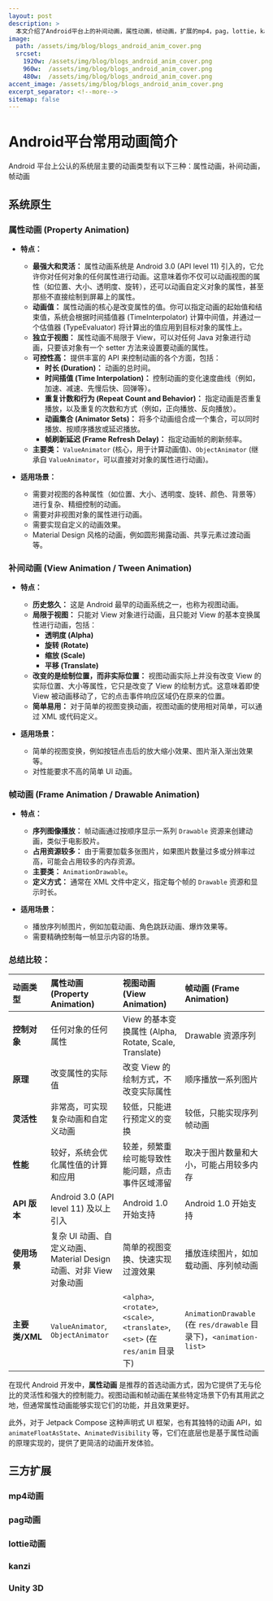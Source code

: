 ```yaml
---
layout: post
description: > 
  本文介绍了Android平台上的补间动画，属性动画，帧动画，扩展的mp4，pag，lottie，kanzi，unity
image: 
  path: /assets/img/blog/blogs_android_anim_cover.png
  srcset: 
    1920w: /assets/img/blog/blogs_android_anim_cover.png
    960w:  /assets/img/blog/blogs_android_anim_cover.png
    480w:  /assets/img/blog/blogs_android_anim_cover.png
accent_image: /assets/img/blog/blogs_android_anim_cover.png
excerpt_separator: <!--more-->
sitemap: false
---
```

# Android平台常用动画简介
Android 平台上公认的系统层主要的动画类型有以下三种：属性动画，补间动画，帧动画
## 系统原生
### 属性动画 (Property Animation)

* **特点：**
    * **最强大和灵活：** 属性动画系统是 Android 3.0 (API level 11) 引入的，它允许你对任何对象的任何属性进行动画。这意味着你不仅可以动画视图的属性（如位置、大小、透明度、旋转），还可以动画自定义对象的属性，甚至那些不直接绘制到屏幕上的属性。
    * **动画值：** 属性动画的核心是改变属性的值。你可以指定动画的起始值和结束值，系统会根据时间插值器 (TimeInterpolator) 计算中间值，并通过一个估值器 (TypeEvaluator) 将计算出的值应用到目标对象的属性上。
    * **独立于视图：** 属性动画不局限于 View，可以对任何 Java 对象进行动画，只要该对象有一个 setter 方法来设置要动画的属性。
    * **可控性高：** 提供丰富的 API 来控制动画的各个方面，包括：
        * **时长 (Duration)：** 动画的总时间。
        * **时间插值 (Time Interpolation)：** 控制动画的变化速度曲线（例如，加速、减速、先慢后快、回弹等）。
        * **重复计数和行为 (Repeat Count and Behavior)：** 指定动画是否重复播放，以及重复的次数和方式（例如，正向播放、反向播放）。
        * **动画集合 (Animator Sets)：** 将多个动画组合成一个集合，可以同时播放、按顺序播放或延迟播放。
        * **帧刷新延迟 (Frame Refresh Delay)：** 指定动画帧的刷新频率。
    * **主要类：** `ValueAnimator` (核心，用于计算动画值)、`ObjectAnimator` (继承自 `ValueAnimator`，可以直接对对象的属性进行动画)。

* **适用场景：**
    * 需要对视图的各种属性（如位置、大小、透明度、旋转、颜色、背景等）进行复杂、精细控制的动画。
    * 需要对非视图对象的属性进行动画。
    * 需要实现自定义的动画效果。
    * Material Design 风格的动画，例如圆形揭露动画、共享元素过渡动画等。

### 补间动画 (View Animation / Tween Animation)

* **特点：**
    * **历史悠久：** 这是 Android 最早的动画系统之一，也称为视图动画。
    * **局限于视图：** 只能对 View 对象进行动画，且只能对 View 的基本变换属性进行动画，包括：
        * **透明度 (Alpha)**
        * **旋转 (Rotate)**
        * **缩放 (Scale)**
        * **平移 (Translate)**
    * **改变的是绘制位置，而非实际位置：** 视图动画实际上并没有改变 View 的实际位置、大小等属性，它只是改变了 View 的绘制方式。这意味着即使 View 被动画移动了，它的点击事件响应区域仍在原来的位置。
    * **简单易用：** 对于简单的视图变换动画，视图动画的使用相对简单，可以通过 XML 或代码定义。

* **适用场景：**
    * 简单的视图变换，例如按钮点击后的放大缩小效果、图片渐入渐出效果等。
    * 对性能要求不高的简单 UI 动画。

### 帧动画 (Frame Animation / Drawable Animation)

* **特点：**
    * **序列图像播放：** 帧动画通过按顺序显示一系列 `Drawable` 资源来创建动画，类似于电影胶片。
    * **占用资源较多：** 由于需要加载多张图片，如果图片数量过多或分辨率过高，可能会占用较多的内存资源。
    * **主要类：** `AnimationDrawable`。
    * **定义方式：** 通常在 XML 文件中定义，指定每个帧的 `Drawable` 资源和显示时长。

* **适用场景：**
    * 播放序列帧图片，例如加载动画、角色跳跃动画、爆炸效果等。
    * 需要精确控制每一帧显示内容的场景。

### 总结比较：

| 动画类型       | 属性动画 (Property Animation)                                | 视图动画 (View Animation)                                     | 帧动画 (Frame Animation)                                     |
| :------------- | :----------------------------------------------------------- | :------------------------------------------------------------ | :----------------------------------------------------------- |
| **控制对象** | 任何对象的任何属性                                           | View 的基本变换属性 (Alpha, Rotate, Scale, Translate)           | Drawable 资源序列                                            |
| **原理** | 改变属性的实际值                                             | 改变 View 的绘制方式，不改变实际属性                         | 顺序播放一系列图片                                           |
| **灵活性** | 非常高，可实现复杂动画和自定义动画                           | 较低，只能进行预定义的变换                                    | 较低，只能实现序列帧动画                                     |
| **性能** | 较好，系统会优化属性值的计算和应用                           | 较差，频繁重绘可能导致性能问题，点击事件区域滞留              | 取决于图片数量和大小，可能占用较多内存                       |
| **API 版本** | Android 3.0 (API level 11) 及以上引入                       | Android 1.0 开始支持                                        | Android 1.0 开始支持                                        |
| **使用场景** | 复杂 UI 动画、自定义动画、Material Design 动画、对非 View 对象动画 | 简单的视图变换、快速实现过渡效果                              | 播放连续图片，如加载动画、序列帧动画                          |
| **主要类/XML** | `ValueAnimator`, `ObjectAnimator`                            | `<alpha>`, `<rotate>`, `<scale>`, `<translate>`, `<set>` (在 `res/anim` 目录下) | `AnimationDrawable` (在 `res/drawable` 目录下)，`<animation-list>` |

在现代 Android 开发中，**属性动画** 是推荐的首选动画方式，因为它提供了无与伦比的灵活性和强大的控制能力。视图动画和帧动画在某些特定场景下仍有其用武之地，但通常属性动画能够实现它们的功能，并且效果更好。

此外，对于 Jetpack Compose 这种声明式 UI 框架，也有其独特的动画 API，如 `animateFloatAsState`、`AnimatedVisibility` 等，它们在底层也是基于属性动画的原理实现的，提供了更简洁的动画开发体验。

## 三方扩展
### mp4动画
### pag动画

### lottie动画

### kanzi

### Unity 3D
